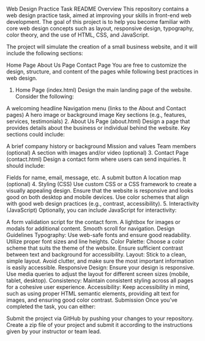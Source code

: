 Web Design Practice Task README
Overview
This repository contains a web design practice task, aimed at improving your skills in front-end web development. The goal of this project is to help you become familiar with core web design concepts such as layout, responsive design, typography, color theory, and the use of HTML, CSS, and JavaScript.

The project will simulate the creation of a small business website, and it will include the following sections:

Home Page
About Us Page
Contact Page
You are free to customize the design, structure, and content of the pages while following best practices in web design.

1. Home Page (index.html)
Design the main landing page of the website. Consider the following:

A welcoming headline
Navigation menu (links to the About and Contact pages)
A hero image or background image
Key sections (e.g., features, services, testimonials)
2. About Us Page (about.html)
Design a page that provides details about the business or individual behind the website. Key sections could include:

A brief company history or background
Mission and values
Team members (optional)
A section with images and/or video (optional)
3. Contact Page (contact.html)
Design a contact form where users can send inquiries. It should include:

Fields for name, email, message, etc.
A submit button
A location map (optional)
4. Styling (CSS)
Use custom CSS or a CSS framework to create a visually appealing design.
Ensure that the website is responsive and looks good on both desktop and mobile devices.
Use color schemes that align with good web design practices (e.g., contrast, accessibility).
5. Interactivity (JavaScript)
Optionally, you can include JavaScript for interactivity:

A form validation script for the contact form.
A lightbox for images or modals for additional content.
Smooth scroll for navigation.
Design Guidelines
Typography: Use web-safe fonts and ensure good readability. Utilize proper font sizes and line heights.
Color Palette: Choose a color scheme that suits the theme of the website. Ensure sufficient contrast between text and background for accessibility.
Layout: Stick to a clean, simple layout. Avoid clutter, and make sure the most important information is easily accessible.
Responsive Design: Ensure your design is responsive. Use media queries to adjust the layout for different screen sizes (mobile, tablet, desktop).
Consistency: Maintain consistent styling across all pages for a cohesive user experience.
Accessibility: Keep accessibility in mind, such as using proper HTML semantic elements, providing alt text for images, and ensuring good color contrast.
Submission
Once you’ve completed the task, you can either:

Submit the project via GitHub by pushing your changes to your repository.
Create a zip file of your project and submit it according to the instructions given by your instructor or team lead.


